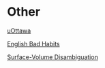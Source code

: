 # Other

[uOttawa](Notes%20797754650f904ea69294e3a146c4d48f/uOttawa%2072604c90bd7b4f4c9dda03d6d583dbcb.md)

[English Bad Habits](Notes%20797754650f904ea69294e3a146c4d48f/English%20Bad%20Habits%20afea3274e3db47c1b6310ee34169297c.md)

[Surface-Volume Disambiguation](Notes%20797754650f904ea69294e3a146c4d48f/Surface-Volume%20Disambiguation%20ea142e32c48041519dabae5e1406be82.md)